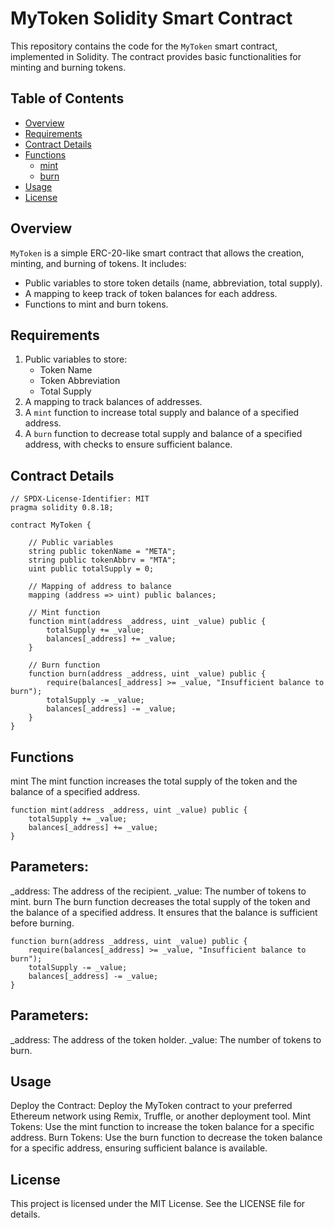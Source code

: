 # MyToken Solidity Smart Contract

This repository contains the code for the `MyToken` smart contract, implemented in Solidity. The contract provides basic functionalities for minting and burning tokens.

## Table of Contents

- [Overview](#overview)
- [Requirements](#requirements)
- [Contract Details](#contract-details)
- [Functions](#functions)
  - [mint](#mint)
  - [burn](#burn)
- [Usage](#usage)
- [License](#license)

## Overview

`MyToken` is a simple ERC-20-like smart contract that allows the creation, minting, and burning of tokens. It includes:

- Public variables to store token details (name, abbreviation, total supply).
- A mapping to keep track of token balances for each address.
- Functions to mint and burn tokens.

## Requirements

1. Public variables to store:
   - Token Name
   - Token Abbreviation
   - Total Supply
2. A mapping to track balances of addresses.
3. A `mint` function to increase total supply and balance of a specified address.
4. A `burn` function to decrease total supply and balance of a specified address, with checks to ensure sufficient balance.

## Contract Details

```solidity
// SPDX-License-Identifier: MIT
pragma solidity 0.8.18;

contract MyToken {

    // Public variables
    string public tokenName = "META";
    string public tokenAbbrv = "MTA";
    uint public totalSupply = 0;

    // Mapping of address to balance
    mapping (address => uint) public balances;
    
    // Mint function
    function mint(address _address, uint _value) public {
        totalSupply += _value;
        balances[_address] += _value;
    }

    // Burn function
    function burn(address _address, uint _value) public {
        require(balances[_address] >= _value, "Insufficient balance to burn");
        totalSupply -= _value;
        balances[_address] -= _value;
    }
}
```
## Functions
mint
The mint function increases the total supply of the token and the balance of a specified address.

```
function mint(address _address, uint _value) public {
    totalSupply += _value;
    balances[_address] += _value;
}
```
## Parameters:

_address: The address of the recipient.
_value: The number of tokens to mint.
burn
The burn function decreases the total supply of the token and the balance of a specified address. It ensures that the balance is sufficient before burning.

```
function burn(address _address, uint _value) public {
    require(balances[_address] >= _value, "Insufficient balance to burn");
    totalSupply -= _value;
    balances[_address] -= _value;
}
```
##  Parameters:

_address: The address of the token holder.
_value: The number of tokens to burn.
## Usage
Deploy the Contract: Deploy the MyToken contract to your preferred Ethereum network using Remix, Truffle, or another deployment tool.
Mint Tokens: Use the mint function to increase the token balance for a specific address.
Burn Tokens: Use the burn function to decrease the token balance for a specific address, ensuring sufficient balance is available.
## License
This project is licensed under the MIT License. See the LICENSE file for details.
